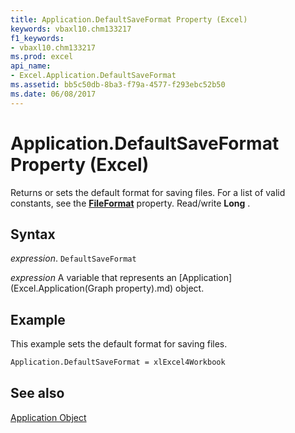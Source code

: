 ```yaml
---
title: Application.DefaultSaveFormat Property (Excel)
keywords: vbaxl10.chm133217
f1_keywords:
- vbaxl10.chm133217
ms.prod: excel
api_name:
- Excel.Application.DefaultSaveFormat
ms.assetid: bb5c50db-8ba3-f79a-4577-f293ebc52b50
ms.date: 06/08/2017
---
```



# Application.DefaultSaveFormat Property (Excel)

Returns or sets the default format for saving files. For a list of valid constants, see the  **[FileFormat](Excel.Workbook.FileFormat.md)** property. Read/write **Long** .


## Syntax

 _expression_. `DefaultSaveFormat`

 _expression_ A variable that represents an [Application](Excel.Application(Graph property).md) object.


## Example

This example sets the default format for saving files.


```vb
Application.DefaultSaveFormat = xlExcel4Workbook
```


## See also


[Application Object](Excel.Application(object).md)

